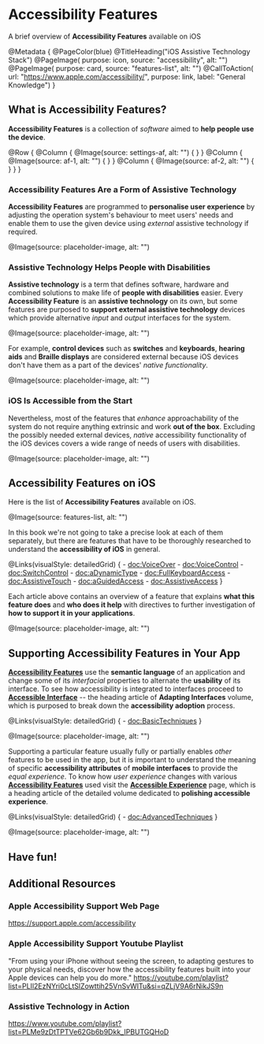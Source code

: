 # Accessibility Features

A brief overview of **Accessibility Features** available on iOS

@Metadata {
    @PageColor(blue)
    @TitleHeading("iOS Assistive Technology Stack")
    @PageImage(
               purpose: icon, 
               source: "accessibility", 
               alt: "")
    @PageImage(
               purpose: card, 
               source: "features-list", 
               alt: "")
    @CallToAction(
                url: "https://www.apple.com/accessibility/",
                purpose: link, 
                label: "General Knowledge")
}

## What is Accessibility Features?
**Accessibility Features** is a collection of *software* aimed to **help people use the device**. 

@Row {
    @Column {
       @Image(source: settings-af, alt: "") {
       }
    }
   @Column {
      @Image(source: af-1, alt: "") {
      }
   }
   @Column {
      @Image(source: af-2, alt: "") {
      }
   }
}

### Accessibility Features Are a Form of Assistive Technology
**Accessibility Features** are programmed to **personalise user experience** by adjusting the operation system's behaviour to meet users' needs and enable them to use the given device using *external* assistive technology if required. 

@Image(source: placeholder-image, alt: "")


### Assistive Technology Helps People with Disabilities
**Assistive technology** is a term that defines software, hardware and combined solutions to make life of **people with disabilities** easier. Every **Accessibility Feature** is an **assistive technology** on its own, but some features are purposed to **support external assistive technology** devices which provide alternative *input* and *output* interfaces for the system. 

@Image(source: placeholder-image, alt: "")

For example, **control devices** such as **switches** and **keyboards**, **hearing aids** and **Braille displays** are considered external because iOS devices don't have them as a part of the devices' *native functionality*. 

@Image(source: placeholder-image, alt: "")

### iOS Is Accessible from the Start
Nevertheless, most of the features that *enhance* approachability of the system do not require anything extrinsic and work **out of the box**. Excluding the possibly needed external devices, *native* accessibility functionality of the iOS devices covers a wide range of needs of users with disabilities.  

@Image(source: placeholder-image, alt: "")

## Accessibility Features on iOS
Here is the list of **Accessibility Features** available on iOS. 

@Image(source: features-list, alt: "")


In this book we're not going to take a precise look at each of them separately, but there are features that have to be thoroughly researched to understand the **accessibility of iOS** in general. 

@Links(visualStyle: detailedGrid) {
    - <doc:VoiceOver>
    - <doc:VoiceControl>
    - <doc:SwitchControl>
    - <doc:aDynamicType>
    - <doc:FullKeyboardAccess>
    - <doc:AssistiveTouch>
    - <doc:aGuidedAccess>
    - <doc:AssistiveAccess>
}

Each article above contains an overview of a feature that explains **what this feature does** and **who does it help** with directives to further investigation of **how to support it in your applications**. 

@Image(source: placeholder-image, alt: "")

## Supporting Accessibility Features in Your App

[**Accessibility Features**](<doc:AccessibilityFeatures>) use the **semantic language** of an application and change some of its *interfacial* properties to alternate the **usability** of its interface. To see how accessibility is integrated to interfaces proceed to [**Accessible Interface**](<doc:BasicTechniques>) -- the heading article of **Adapting Interfaces** volume, which is purposed to break down the **accessibility adoption** process.

@Links(visualStyle: detailedGrid) {
    - <doc:BasicTechniques>
}

@Image(source: placeholder-image, alt: "")

Supporting a particular feature usually fully or partially enables *other* features to be used in the app, but it is important to understand the meaning of specific **accessibility attributes** of **mobile interfaces** to provide the *equal experience*. To know how *user experience* changes with various [**Accessibility Features**](<doc:AccessibilityFeatures>) used visit the [**Accessible Experience**](<doc:AdvancedTechniques>) page, which is a heading article of the detailed volume dedicated to **polishing accessible experience**.

@Links(visualStyle: detailedGrid) {
    - <doc:AdvancedTechniques>
}

@Image(source: placeholder-image, alt: "")

## Have fun!

## Additional Resources 

### Apple Accessibility Support Web Page
https://support.apple.com/accessibility

### Apple Accessibility Support Youtube Playlist
"From using your iPhone without seeing the screen, to adapting gestures to your physical needs, discover how the accessibility features built into your Apple devices can help you do more."
https://youtube.com/playlist?list=PLIl2EzNYri0cLtSlZowttih25VnSvWITu&si=qZLjV9A6rNikJS9n

### Assistive Technology in Action
https://www.youtube.com/playlist?list=PLMe9zDtTPTVe62Gb6b9Dkk_IPBUTGQHoD

